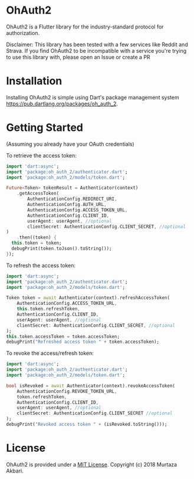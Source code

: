 # OhAuth2

OhAuth2 is a Flutter library for the industry-standard protocol for authorization.

Disclaimer: This library has been tested with a few services like Reddit and Strava. If you find OhAuth2 to be incompatible with a service you're trying to use this library with, please open an Issue or create a PR

# Installation
Installing OhAuth2 is simple using Dart's package management system https://pub.dartlang.org/packages/oh_auth_2.

# Getting Started

(Assuming you already have your OAuth credentials)

To retrieve the access token:

```dart
import 'dart:async';
import 'package:oh_auth_2/authenticator.dart';
import 'package:oh_auth_2/models/token.dart';

Future<Token> tokenResult = Authenticator(context)
    .getAccessToken(
        AuthenticationConfig.REDIRECT_URI,
        AuthenticationConfig.AUTH_URL,
        AuthenticationConfig.ACCESS_TOKEN_URL,
        AuthenticationConfig.CLIENT_ID,
        userAgent: userAgent, //optional
        clientSecret: AuthenticationConfig.CLIENT_SECRET, //optional
)
    .then((token) {
  this.token = token;
  debugPrint(token.toJson().toString());
});
```
To refresh the access token:

```dart
import 'dart:async';
import 'package:oh_auth_2/authenticator.dart';
import 'package:oh_auth_2/models/token.dart';

Token token = await Authenticator(context).refreshAccessToken(
    AuthenticationConfig.ACCESS_TOKEN_URL,
    this.token.refreshToken,
    AuthenticationConfig.CLIENT_ID,
    userAgent: userAgent, //optional
    clientSecret: AuthenticationConfig.CLIENT_SECRET, //optional
);
this.token.accessToken = token.accessToken;
debugPrint("Refreshed access token " + token.accessToken);
```
To revoke the access/refresh token:

```dart
import 'dart:async';
import 'package:oh_auth_2/authenticator.dart';
import 'package:oh_auth_2/models/token.dart';

bool isRevoked = await Authenticator(context).revokeAccessToken(
    AuthenticationConfig.REVOKE_TOKEN_URL,
    token.refreshToken,
    AuthenticationConfig.CLIENT_ID,
    userAgent: userAgent, //optional
    clientSecret: AuthenticationConfig.CLIENT_SECRET //optional
);
debugPrint("Revoked access token " + (isRevoked.toString()));
```

# License

OhAuth2 is provided under a [MIT License](https://github.com/Murtaza0xFF/OhAuth2/blob/master/LICENSE). Copyright (c) 2018 Murtaza Akbari.